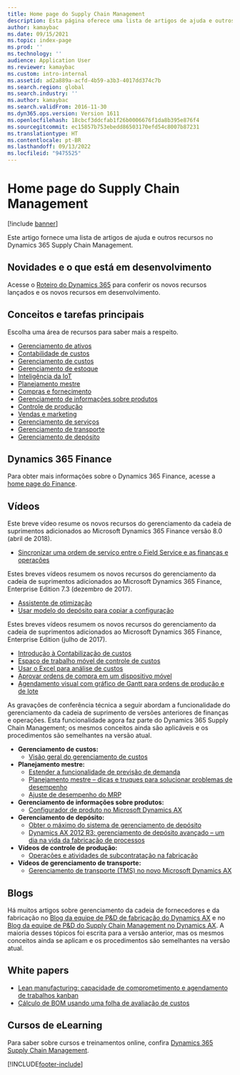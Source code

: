 ```yaml
---
title: Home page do Supply Chain Management
description: Esta página oferece uma lista de artigos de ajuda e outros recursos do Supply Chain Management.
author: kamaybac
ms.date: 09/15/2021
ms.topic: index-page
ms.prod: ''
ms.technology: ''
audience: Application User
ms.reviewer: kamaybac
ms.custom: intro-internal
ms.assetid: ad2a889a-acfd-4b59-a3b3-4017dd374c7b
ms.search.region: global
ms.search.industry: ''
ms.author: kamaybac
ms.search.validFrom: 2016-11-30
ms.dyn365.ops.version: Version 1611
ms.openlocfilehash: 18cbcf3ddcfab1f26b0006676f1da8b395e876f4
ms.sourcegitcommit: ec15857b753ebedd86503170efd54c8007b87231
ms.translationtype: HT
ms.contentlocale: pt-BR
ms.lasthandoff: 09/13/2022
ms.locfileid: "9475525"
---
```

# <a name="supply-chain-management-home-page"></a>Home page do Supply Chain Management

[!include [banner](includes/banner.md)]

Este artigo fornece uma lista de artigos de ajuda e outros recursos no Dynamics 365 Supply Chain Management.

## <a name="whats-new-and-in-development"></a>Novidades e o que está em desenvolvimento

Acesse o [Roteiro do Dynamics 365](https://roadmap.dynamics.com/) para conferir os novos recursos lançados e os novos recursos em desenvolvimento.

## <a name="core-concepts-and-tasks"></a>Conceitos e tarefas principais

Escolha uma área de recursos para saber mais a respeito.

- [Gerenciamento de ativos](asset-management/index.md)
- [Contabilidade de custos](../finance/cost-accounting/cost-accounting-home-page.md)
- [Gerenciamento de custos](cost-management/cost-management-home-page.md)  
- [Gerenciamento de estoque](inventory/inventory-home-page.md)
- [Inteligência da IoT](iot/iot-intelligence-home-page.md)
- [Planejamento mestre](master-planning/master-planning-home-page.md)
- [Compras e fornecimento](procurement/procurement-sourcing-overview.md)
- [Gerenciamento de informações sobre produtos](pim/product-information.md)
- [Controle de produção](production-control/production-process-overview.md)
- [Vendas e marketing](sales-marketing/overview-sales-marketing.md)
- [Gerenciamento de serviços](service-management/service-management-home-page.md)
- [Gerenciamento de transporte](transportation/transportation-management-overview.md)
- [Gerenciamento de depósito](warehousing/warehouse-configuration.md)

## <a name="dynamics-365-finance"></a>Dynamics 365 Finance

Para obter mais informações sobre o Dynamics 365 Finance, acesse a [ home page do Finance](../finance/index.md).

## <a name="videos"></a>Vídeos

Este breve vídeo resume os novos recursos do gerenciamento da cadeia de suprimentos adicionados ao Microsoft Dynamics 365 Finance versão 8.0 (abril de 2018).

- [Sincronizar uma ordem de serviço entre o Field Service e as finanças e operações](https://youtu.be/hAB4TDVMjxU)

Estes breves vídeos resumem os novos recursos do gerenciamento da cadeia de suprimentos adicionados ao Microsoft Dynamics 365 Finance, Enterprise Edition 7.3 (dezembro de 2017).

- [Assistente de otimização](https://www.youtube.com/watch?v=MRsAzgFCUSQ&t=4s)
- [Usar modelo do depósito para copiar a configuração](https://www.youtube.com/watch?v=K2WIfFlqJYs&feature=youtu.be)

Estes breves vídeos resumem os novos recursos do gerenciamento da cadeia de suprimentos adicionados ao Microsoft Dynamics 365 Finance, Enterprise Edition (julho de 2017).

- [Introdução à Contabilização de custos](https://youtu.be/1pUDtJQZ8FU)
- [Espaço de trabalho móvel de controle de custos](https://youtu.be/imsuTg8rUVk)
- [Usar o Excel para análise de custos](https://youtu.be/-HKHYdClvx8)
- [Aprovar ordens de compra em um dispositivo móvel](https://youtu.be/gZ-gOlJe7H8)
- [Agendamento visual com gráfico de Gantt para ordens de produção e de lote](https://youtu.be/BtbuShkGj4I)

As gravações de conferência técnica a seguir abordam a funcionalidade do gerenciamento da cadeia de suprimento de versões anteriores de finanças e operações. Esta funcionalidade agora faz parte do Dynamics 365 Supply Chain Management; os mesmos conceitos ainda são aplicáveis e os procedimentos são semelhantes na versão atual.

- **Gerenciamento de custos:**
  - [Visão geral do gerenciamento de custos](https://www.youtube.com/watch?v=vXzlC-mOBcg&feature=youtu.be)
- **Planejamento mestre:**
  - [Estender a funcionalidade de previsão de demanda](https://www.youtube.com/watch?v=4OIKIXLiNjI&feature=youtu.be)
  - [Planejamento mestre – dicas e truques para solucionar problemas de desempenho](https://youtu.be/7v8BPmEs9Dg)
  - [Ajuste de desempenho do MRP](https://youtu.be/RLXybx20B5o)
- **Gerenciamento de informações sobre produtos:**
  - [Configurador de produto no Microsoft Dynamics AX](https://youtu.be/zotrj3SbCl4)
- **Gerenciamento de depósito:**
  - [Obter o máximo do sistema de gerenciamento de depósito](https://www.youtube.com/watch?v=--_didmZKHo&t=10s)
  - [Dynamics AX 2012 R3: gerenciamento de depósito avançado – um dia na vida da fabricação de processos](https://www.youtube.com/embed/QUxXUrN-7n4)
- **Vídeos de controle de produção:**
  - [Operações e atividades de subcontratação na fabricação](https://youtu.be/y1jrd3A_k70)
- **Vídeos de gerenciamento de transporte:**
  - [Gerenciamento de transporte (TMS) no novo Microsoft Dynamics AX](https://youtu.be/jgmTgJIgEFQ)

## <a name="blogs"></a>Blogs

Há muitos artigos sobre gerenciamento da cadeia de fornecedores e da fabricação no [Blog da equipe de P&D de fabricação do Dynamics AX](/archive/blogs/axmfg/) e no [Blog da equipe de P&D do Supply Chain Management no Dynamics AX](https://blogs.msdn.microsoft.com/dynamicsaxscm/). A maioria desses tópicos foi escrita para a versão anterior, mas os mesmos conceitos ainda se aplicam e os procedimentos são semelhantes na versão atual.

## <a name="white-papers"></a>White papers

- [Lean manufacturing: capacidade de comprometimento e agendamento de trabalhos kanban](/dynamics/s-e/)
- [Cálculo de BOM usando uma folha de avaliação de custos](https://www.microsoft.com/download/details.aspx?id=101937)

## <a name="elearning-courses"></a>Cursos de eLearning

Para saber sobre cursos e treinamentos online, confira [Dynamics 365 Supply Chain Management](/learn/browse/?products=dynamics-scm&resource_type=learning+path).

[!INCLUDE[footer-include](../includes/footer-banner.md)]
